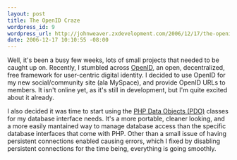```yaml
--- 
layout: post
title: The OpenID Craze
wordpress_id: 9
wordpress_url: http://johnweaver.zxdevelopment.com/2006/12/17/the-openid-craze/
date: 2006-12-17 10:10:55 -08:00
---
```

Well, it's been a busy few weeks, lots of small projects that needed to be caught up on. Recently, I stumbled across <a href="http://www.openid.net/">OpenID</a>, an open, decentralized, free framework for user-centric digital identity.  I decided to use OpenID for my new social/community site (ala MySpace), and provide OpenID URLs to members. It isn't online yet, as it's still in development, but I'm quite excited about it already.

I also decided it was time to start using the <a href="http://www.php.net/manual/en/ref.pdo.php">PHP Data Objects (PDO)</a> classes for my database interface needs. It's a more portable, cleaner looking, and a more easily mantained way to manage database access than the specific database interfaces that come with PHP. Other than a small issue of having persistent connections enabled causing errors, which I fixed by disabling persistent connections for the time being, everything is going smoothly.
